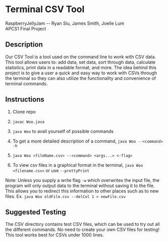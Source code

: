 # Terminal CSV Tool
RaspberryJellyJam -- Ryan Siu, James Smith, Joelle Lum
<br>
APCS1 Final Project


## Description

Our CSV Tool is a tool used on the command line to work with CSV data. This tool allows users to: add data, set data, sort through data, calculate statistics, print data in a readable format, and more. The idea behind this project is to give a user a quick and easy way to work with CSVs through the terminal so they can also utilize the functionality and convenience of terminal commands. 


## Instructions

1. Clone repo

2. `javac Woo.java`

3. `java Woo` to avail yourself of possible commands

4. To get a more detailed description of a command, `java Woo --<command> -h`

5. `java Woo <fileName.csv> --<command> <args...> <-flag>`

6. To view csv files in a graphical format in the terminal, `java Woo <filename.csv>` or use `--prettyPrint`

Note: Unless you supply a write flag `-w` which overwrites the input file, the program will only output data to the terminal without saving it to the file. This allows you to redirect this information to other places such as to new files.
  Ex. `java Woo oldFile.csv --delCol 1 > newFile.csv`


## Suggested Testing

The CSV directory contains test CSV files, which can be used to try out all the different commands. No need to create your own CSV files for testing! This tool works best for CSVs under 1000 lines.
